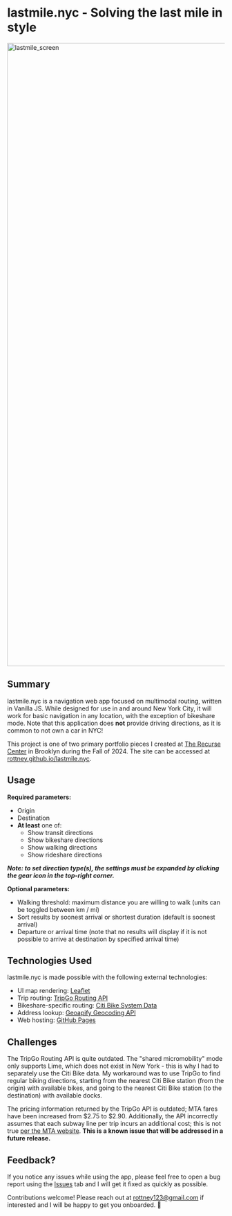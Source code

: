 # lastmile.nyc - Solving the last mile in style
<img width="1440" alt="lastmile_screen" src="https://github.com/user-attachments/assets/4ad4cf1f-58fe-443f-9f81-d90a8d1e74b4">

## Summary
lastmile.nyc is a navigation web app focused on multimodal routing, written in Vanilla JS. While designed for use in and around New York City, it will work for basic navigation in any location, with the exception of bikeshare mode. Note that this application does **not** provide driving directions, as it is common to not own a car in NYC!

This project is one of two primary portfolio pieces I created at [The Recurse Center](https://www.recurse.com/) in Brooklyn during the Fall of 2024. The site can be accessed at [rottney.github.io/lastmile.nyc](https://rottney.github.io/lastmile.nyc/).

## Usage
**Required parameters:**
* Origin
* Destination
* **At least** one of:
  * Show transit directions
  * Show bikeshare directions
  * Show walking directions
  * Show rideshare directions

***Note: to set direction type(s), the settings must be expanded by clicking the gear icon in the top-right corner.***

**Optional parameters:**
* Walking threshold: maximum distance you are willing to walk (units can be toggled between km / mi)
* Sort results by soonest arrival or shortest duration (default is soonest arrival)
* Departure or arrival time (note that no results will display if it is not possible to arrive at destination by specified arrival time)

## Technologies Used
lastmile.nyc is made possible with the following external technologies:
* UI map rendering: [Leaflet](https://leafletjs.com/)
* Trip routing: [TripGo Routing API](https://developer.tripgo.com/)
* Bikeshare-specific routing: [Citi Bike System Data](https://gbfs.citibikenyc.com/gbfs/2.3/gbfs.json)
* Address lookup: [Geoapify Geocoding API](https://www.geoapify.com/geocoding-api/)
* Web hosting: [GitHub Pages](https://pages.github.com/)

## Challenges
The TripGo Routing API is quite outdated. The "shared micromobility" mode only supports Lime, which does not exist in New York - this is why I had to separately use the Citi Bike data. My workaround was to use TripGo to find regular biking directions, starting from the nearest Citi Bike station (from the origin) with available bikes, and going to the nearest Citi Bike station (to the destination) with available docks.

The pricing information returned by the TripGo API is outdated; MTA fares have been increased from $2.75 to $2.90. Additionally, the API incorrectly assumes that each subway line per trip incurs an additional cost; this is not true [per the MTA website](https://new.mta.info/fares). **This is a known issue that will be addressed in a future release.**

## Feedback?
If you notice any issues while using the app, please feel free to open a bug report using the [Issues](https://github.com/rottney/lastmile.nyc/issues) tab and I will get it fixed as quickly as possible.

Contributions welcome! Please reach out at rottney123@gmail.com if interested and I will be happy to get you onboarded. 🙂
